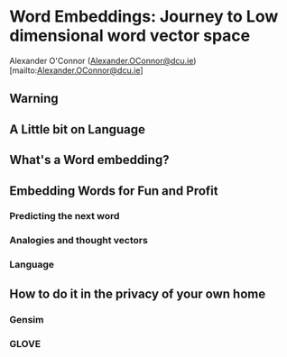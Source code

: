 # Word Embeddings: Journey to Low dimensional word vector space
Alexander O'Connor (Alexander.OConnor@dcu.ie)[mailto:Alexander.OConnor@dcu.ie]

## Warning

## A Little bit on Language

## What's a Word embedding?

## Embedding Words for Fun and Profit

### Predicting the next word

### Analogies and thought vectors

### Language

## How to do it in the privacy of your own home

### Gensim

### GLOVE
